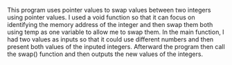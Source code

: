This program uses pointer values to swap values between two integers using pointer values. I used a void function so that it can focus on identifying the memory address 
of the integer and then swap them both using temp as one variable to allow me to swap them. In the main function, I had two values as inputs so that it could use different 
numbers and then present both values of the inputed integers. Afterward the program then call the swap() function and then outputs the new values of the integers.
